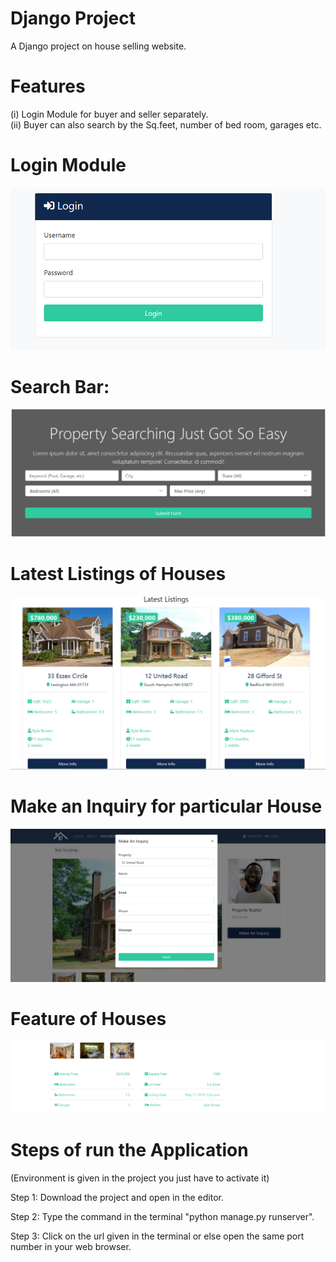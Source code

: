 # Django Project
A Django project on house selling website. 
<br>
# Features
(i) Login Module for buyer and seller separately. <br>
(ii) Buyer can also search by the Sq.feet, number of bed room, garages etc.
<br>

# Login Module
<img src="btre/static/img/5.PNG">
<br>

# Search Bar:
<img src="btre/static/img/1.PNG">
<br>

# Latest Listings of Houses
<img src="btre/static/img/2.PNG">
<br>

# Make an Inquiry for particular House
<img src="btre/static/img/3.PNG">
<br>

# Feature of Houses
<img src="btre/static/img/4.PNG">
<br>

# Steps of run the Application

(Environment is given in the project you just have to activate it)

Step 1: Download the project and open in the editor.

Step 2: Type the command in the terminal "python manage.py runserver".

Step 3: Click on the url given in the terminal or else open the same port number in your web browser.
